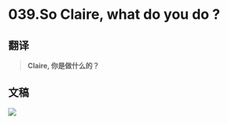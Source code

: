 # 039.So Claire, what do you do ?

## 翻译

> **Claire, 你是做什么的？**

## 文稿

![](https://cdn.jsdelivr.net/gh/imtianx/speaking180/img/039.jpg)

